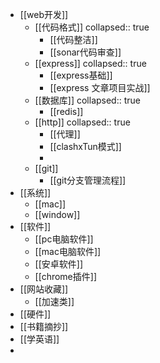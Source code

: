 - [[web开发]]
	- [[代码格式]]
	  collapsed:: true
		- [[代码整洁]]
		- [[sonar代码审查]]
	- [[express]]
	  collapsed:: true
		- [[express基础]]
		- [[express 文章项目实战]]
	- [[数据库]]
	  collapsed:: true
		- [[redis]]
	- [[http]]
	  collapsed:: true
		- [[代理]]
		- [[clashxTun模式]]
		-
	- [[git]]
		- [[git分支管理流程]]
- [[系统]]
	- [[mac]]
	- [[window]]
- [[软件]]
	- [[pc电脑软件]]
	- [[mac电脑软件]]
	- [[安卓软件]]
	- [[chrome插件]]
- [[网站收藏]]
	- [[加速类]]
- [[硬件]]
- [[书籍摘抄]]
- [[学英语]]
-